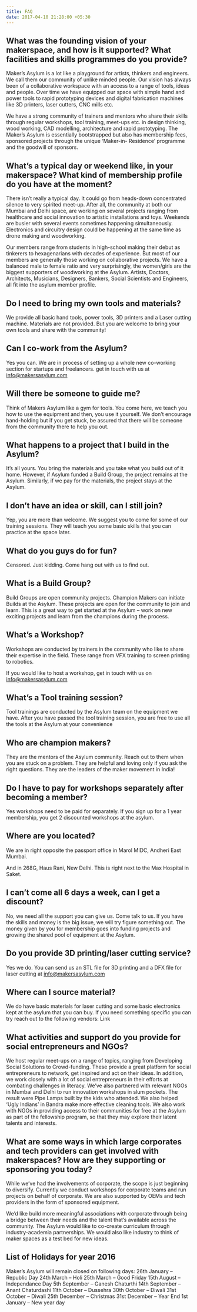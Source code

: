 ```yaml
---
title: FAQ
date: 2017-04-10 21:28:00 +05:30
---
```


## What was the founding vision of your makerspace, and how is it supported? What facilities and skills programmes do you provide?

Maker’s Asylum is a lot like a playground for artists, thinkers and engineers. We call them our community of unlike minded people. Our vision has always been of a collaborative workspace with an access to a range of tools, ideas and people. Over time we have equipped our space with simple hand and power tools to rapid prototyping devices and digital fabrication machines like 3D printers, laser cutters, CNC mills etc.

We have a strong community of trainers and mentors who share their skills through regular workshops, tool training, meet-ups etc. in design thinking, wood working, CAD modelling, architecture and rapid prototyping. The Maker’s Asylum is essentially bootstrapped but also has membership fees, sponsored projects through the unique ‘Maker-in- Residence’ programme and the goodwill of sponsors.

## What’s a typical day or weekend like, in your makerspace? What kind of membership profile do you have at the moment?

There isn’t really a typical day. It could go from heads-down concentrated silence to very spirited meet-up. After all, the community at both our Mumbai and Delhi space, are working on several projects ranging from healthcare and social innovation to artistic installations and toys. Weekends are busier with several events sometimes happening simultaneously. Electronics and circuitry design could be happening at the same time as drone making and woodworking.

Our members range from students in high-school making their debut as tinkerers to hexagenarians with decades of experience. But most of our members are generally those working on collaborative projects. We have a balanced male to female ratio and very surprisingly, the women/girls are the biggest supporters of woodworking at the Asylum. Artists, Doctors, Architects, Musicians, Designers, Bankers, Social Scientists and Engineers, all fit into the asylum member profile.

## Do I need to bring my own tools and materials?

We provide all basic hand tools, power tools, 3D printers and a Laser cutting machine. Materials are not provided. But you are welcome to bring your own tools and share with the community!

## Can I co-work from the Asylum?

Yes you can. We are in process of setting up a whole new co-working section for startups and freelancers. get in touch with us at info@makersasylum.com

## Will there be someone to guide me?

Think of Makers Asylum like a gym for tools. You come here, we teach you how to use the equipment and then, you use it yourself. We don’t encourage hand-holding but if you get stuck, be assured that there will be someone from the community there to help you out.

## What happens to a project that I build in the Asylum?

It’s all yours. You bring the materials and you take what you build out of it home. However, if Asylum funded a Build Group, the project remains at the Asylum. Similarly, if we pay for the materials, the project stays at the Asylum.

## I don’t have an idea or skill, can I still join?

Yep, you are more than welcome. We suggest you to come for some of our training sessions. They will teach you some basic skills that you can practice at the space later.

## What do you guys do for fun?

Censored. Just kidding. Come hang out with us to find out.

## What is a Build Group?

Build Groups are open community projects. Champion Makers can initiate Builds at the Asylum. These projects are open for the community to join and learn. This is a great way to get started at the Asylum – work on new exciting projects and learn from the champions during the process.

## What’s a Workshop?

Workshops are conducted by trainers in the community who like to share their expertise in the field. These range from VFX training to screen printing to robotics.

If you would like to host a workshop, get in touch with us on info@makersasylum.com

## What’s a Tool training session?

Tool trainings are conducted by the Asylum team on the equipment we have. After you have passed the tool training session, you are free to use all the tools at the Asylum at your convenience

## Who are champion makers?

They are the mentors of the Asylum community. Reach out to them when you are stuck on a problem. They are helpful and loving only if you ask the right questions. They are the leaders of the maker movement in India!

## Do I have to pay for workshops separately after becoming a member?

Yes workshops need to be paid for separately. If you sign up for a 1 year membership, you get 2 discounted workshops at the asylum.

## Where are you located?

We are in right opposite the passport office in Marol MIDC, Andheri East Mumbai.

And in 268G, Haus Rani, New Delhi. This is right next to the Max Hospital in Saket.

## I can’t come all 6 days a week, can I get a discount?

No, we need all the support you can give us. Come talk to us. If you have the skills and money is the big issue, we will try figure something out. The money given by you for membership goes into funding projects and growing the shared pool of equipment at the Asylum.

## Do you provide 3D printing/laser cutting service?

Yes we do. You can send us an STL file for 3D printing and a DFX file for laser cutting at info@makersasylum.com

## Where can I source material?

We do have basic materials for laser cutting and some basic electronics kept at the asylum that you can buy. If you need something specific you can try reach out to the following vendors: Link

## What activities and support do you provide for social entrepreneurs and NGOs?

We host regular meet-ups on a range of topics, ranging from Developing Social Solutions to Crowd-funding. These provide a great platform for social entrepreneurs to network, get inspired and act on their ideas. In addition, we work closely with a lot of social entrepreneurs in their efforts at combating challenges in literacy. We’ve also partnered with relevant NGOs in Mumbai and Delhi to run innovation workshops in slum pockets. The result were Pipe Lamps built by the kids who attended. We also helped ‘Ugly Indians’ in Bandra make more effective cleaning tools.  We also work with NGOs in providing access to their communities for free at the Asylum as part of the fellowship program, so that they may explore their latent talents and interests.

## What are some ways in which large corporates and tech providers can get involved with makerspaces? How are they supporting or sponsoring you today?

While we’ve had the involvements of corporate, the scope is just beginning to diversify. Currently we conduct workshops for corporate teams and run projects on behalf of corporate. We are also supported by OEMs and tech providers in the form of sponsored equipment.

We’d like build more meaningful associations with corporate through being a bridge between their needs and the talent that’s available across the community. The Asylum would like to co-create curriculum through industry-academia partnerships. We would also like industry to think of maker spaces as a test bed for new ideas.

## List of Holidays for year 2016

Maker’s Asylum will remain closed on following days:
26th January – Republic Day
24th March – Holi
25th March – Good Friday
15th August – Independance Day
5th September – Ganesh Chaturthi
14th September – Anant Chaturdashi
11th October – Dussehra
30th October – Diwali
31st October – Diwali
25th December – Christmas
31st December – Year End
1st January – New year day
